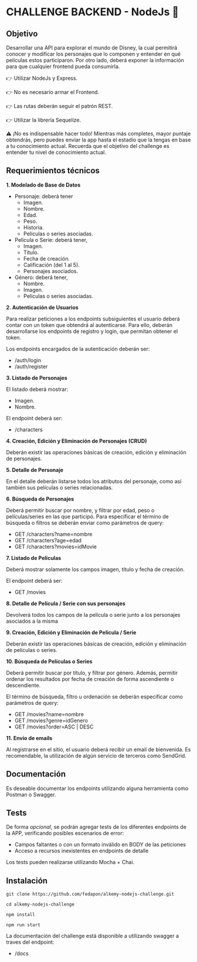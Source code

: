 # CHALLENGE BACKEND - NodeJs 🚀

## Objetivo

Desarrollar una API para explorar el mundo de Disney, la cual permitirá conocer y modificar los personajes que lo componen y entender en qué películas estos participaron. Por otro lado, deberá exponer la información para que cualquier frontend pueda consumirla.

👉 Utilizar NodeJs y Express.

👉 No es necesario armar el Frontend.

👉 Las rutas deberán seguir el patrón REST.

👉 Utilizar la librería Sequelize.

⚠️ ¡No es indispensable hacer todo!
Mientras más completes, mayor puntaje obtendrás, pero puedes enviar la app hasta el estadío que la tengas en base a tu conocimiento actual. Recuerda que el objetivo del challenge es entender tu nivel de conocimiento actual.

## Requerimientos técnicos

**1. Modelado de Base de Datos**

- Personaje: deberá tener
  - Imagen.
  - Nombre.
  - Edad.
  - Peso.
  - Historia.
  - Películas o series asociadas.
- Película o Serie: deberá tener,
  - Imagen.
  - Título.
  - Fecha de creación.
  - Calificación (del 1 al 5).
  - Personajes asociados.
- Género: deberá tener,
  - Nombre.
  - Imagen.
  - Películas o series asociadas.

**2. Autenticación de Usuarios**

Para realizar peticiones a los endpoints subsiguientes el usuario deberá contar con un token que obtendrá al autenticarse. Para ello, deberán desarrollarse los endpoints de registro y login, que permitan obtener el token.

Los endpoints encargados de la autenticación deberán ser:

- /auth/login
- /auth/register

**3. Listado de Personajes**

El listado deberá mostrar:

- Imagen.
- Nombre.

El endpoint deberá ser:

- /characters

**4. Creación, Edición y Eliminación de Personajes (CRUD)**

Deberán existir las operaciones básicas de creación, edición y eliminación de personajes.

**5. Detalle de Personaje**

En el detalle deberán listarse todos los atributos del personaje, como así también sus películas o series relacionadas.

**6. Búsqueda de Personajes**

Deberá permitir buscar por nombre, y filtrar por edad, peso o películas/series en las que participó. Para especificar el término de búsqueda o filtros se deberán enviar como parámetros de query:

- GET /characters?name=nombre
- GET /characters?age=edad
- GET /characters?movies=idMovie

**7. Listado de Películas**

Deberá mostrar solamente los campos imagen, título y fecha de creación.

El endpoint deberá ser:

- GET /movies

**8. Detalle de Película / Serie con sus personajes**

Devolverá todos los campos de la película o serie junto a los personajes asociados a la misma

**9. Creación, Edición y Eliminación de Película / Serie**

Deberán existir las operaciones básicas de creación, edición y eliminación de películas o series.

**10. Búsqueda de Películas o Series**

Deberá permitir buscar por título, y filtrar por género. Además, permitir ordenar los resultados por fecha de creación de forma ascendiente o descendiente.

El término de búsqueda, filtro u ordenación se deberán especificar como parámetros de query:

- GET /movies?name=nombre
- GET /movies?genre=idGenero
- GET /movies?order=ASC | DESC

**11. Envío de emails**

Al registrarse en el sitio, el usuario deberá recibir un email de bienvenida. Es recomendable, la utilización de algún servicio de terceros como SendGrid.

## Documentación

Es deseable documentar los endpoints utilizando alguna herramienta como Postman o Swagger.

## Tests

De forma *opcional*, se podrán agregar tests de los diferentes endpoints de la APP, verificando posibles escenarios de error:

- Campos faltantes o con un formato inválido en BODY de las peticiones
- Acceso a recursos inexistentes en endpoints de detalle

Los tests pueden realizarse utilizando Mocha + Chai.

## Instalación

```
git clone https://github.com/fedapon/alkemy-nodejs-challenge.git

cd alkemy-nodejs-challenge

npm install

npm run start
```

La documentación del challenge está disponible a utilizando swagger a traves del endpoint:

- /docs
